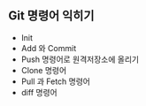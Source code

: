 ## Git 명령어 익히기
* Init
* Add 와 Commit
* Push 명령어로 원격저장소에 올리기
* Clone 명령어
* Pull 과 Fetch 명령어
* diff 명령어